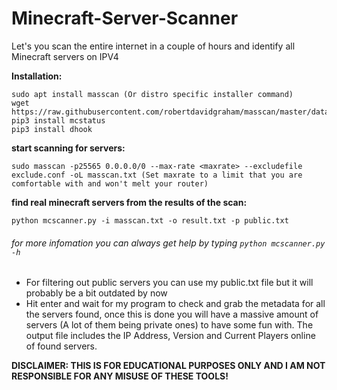 # Minecraft-Server-Scanner

Let's you scan the entire internet in a couple of hours and identify all Minecraft servers on IPV4

**Installation:**

```
sudo apt install masscan (Or distro specific installer command)
wget https://raw.githubusercontent.com/robertdavidgraham/masscan/master/data/exclude.conf
pip3 install mcstatus
pip3 install dhook
```

**start scanning for servers:**

```
sudo masscan -p25565 0.0.0.0/0 --max-rate <maxrate> --excludefile exclude.conf -oL masscan.txt (Set maxrate to a limit that you are comfortable with and won't melt your router)
```

**find real minecraft servers from the results of the scan:**

```
python mcscanner.py -i masscan.txt -o result.txt -p public.txt
```

###### for more infomation you can always get help by typing ```python mcscanner.py -h```

- For filtering out public servers you can use my public.txt file but it will probably be a bit outdated by now
- Hit enter and wait for my program to check and grab the metadata for all the servers found, once this is done you will
  have a massive amount of servers (A lot of them being private ones) to have some fun with. The output file includes
  the IP Address, Version and Current Players online of found servers.

**DISCLAIMER: THIS IS FOR EDUCATIONAL PURPOSES ONLY AND I AM NOT RESPONSIBLE FOR ANY MISUSE OF THESE TOOLS!**
